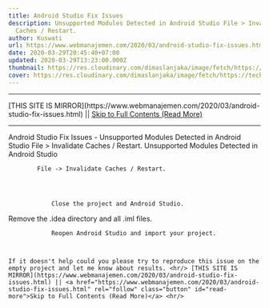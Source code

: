 ```yaml
---
title: Android Studio Fix Issues
description: Unsupported Modules Detected in Android Studio File > Invalidate
  Caches / Restart.
author: Kuswati
url: https://www.webmanajemen.com/2020/03/android-studio-fix-issues.html
date: 2020-03-29T20:45:40+07:00
updated: 2020-03-29T13:23:00.000Z
thumbnail: https://res.cloudinary.com/dimaslanjaka/image/fetch/https://techcrunch.com/wp-content/uploads/2017/02/android-studio-logo.png?w=730&crop=1
cover: https://res.cloudinary.com/dimaslanjaka/image/fetch/https://techcrunch.com/wp-content/uploads/2017/02/android-studio-logo.png?w=730&crop=1
---
```


<hr/> [THIS SITE IS MIRROR](https://www.webmanajemen.com/2020/03/android-studio-fix-issues.html) || <a href="https://www.webmanajemen.com/2020/03/android-studio-fix-issues.html" rel="follow" class="button" id="read-more">Skip to Full Contents (Read More)</a> <hr/> Android Studio Fix Issues - Unsupported Modules Detected in Android Studio File > Invalidate Caches / Restart. Unsupported Modules Detected in Android Studio
     
        
            File -> Invalidate Caches / Restart.         
    
    
        
            
                Close the project and Android Studio.             
            
Remove the .idea directory and all                .iml files.             
            
                Reopen Android Studio and import your project.             
        
    

    If it doesn't help could you please try to reproduce this issue on the     empty project and let me know about results. <hr/> [THIS SITE IS MIRROR](https://www.webmanajemen.com/2020/03/android-studio-fix-issues.html) || <a href="https://www.webmanajemen.com/2020/03/android-studio-fix-issues.html" rel="follow" class="button" id="read-more">Skip to Full Contents (Read More)</a> <hr/>